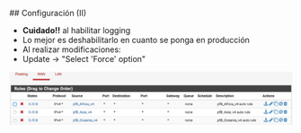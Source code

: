 ## Configuración (II)

- **Cuidado!!**<!-- .element:  style="color:#ff2c2d;" --> al habilitar logging
 - Lo mejor es deshabilitarlo en cuanto se ponga en producción
- Al realizar modificaciones:
 - Update → "Select 'Force' option"

 ![pfblockerng](./resources/pfblockerng.png)
